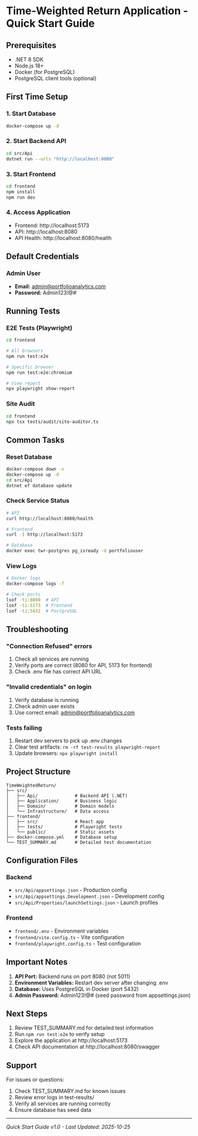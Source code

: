 # Time-Weighted Return Application - Quick Start Guide

## Prerequisites
- .NET 8 SDK
- Node.js 18+
- Docker (for PostgreSQL)
- PostgreSQL client tools (optional)

## First Time Setup

### 1. Start Database
```bash
docker-compose up -d
```

### 2. Start Backend API
```bash
cd src/Api
dotnet run --urls "http://localhost:8080"
```

### 3. Start Frontend
```bash
cd frontend
npm install
npm run dev
```

### 4. Access Application
- Frontend: http://localhost:5173
- API: http://localhost:8080
- API Health: http://localhost:8080/health

## Default Credentials

### Admin User
- **Email:** admin@portfolioanalytics.com
- **Password:** Admin123!@#

## Running Tests

### E2E Tests (Playwright)
```bash
cd frontend

# All browsers
npm run test:e2e

# Specific browser
npm run test:e2e:chromium

# View report
npx playwright show-report
```

### Site Audit
```bash
cd frontend
npx tsx tests/audit/site-auditor.ts
```

## Common Tasks

### Reset Database
```bash
docker-compose down -v
docker-compose up -d
cd src/Api
dotnet ef database update
```

### Check Service Status
```bash
# API
curl http://localhost:8080/health

# Frontend
curl -I http://localhost:5173

# Database
docker exec twr-postgres pg_isready -U portfoliouser
```

### View Logs
```bash
# Docker logs
docker-compose logs -f

# Check ports
lsof -ti:8080  # API
lsof -ti:5173  # Frontend
lsof -ti:5432  # PostgreSQL
```

## Troubleshooting

### "Connection Refused" errors
1. Check all services are running
2. Verify ports are correct (8080 for API, 5173 for frontend)
3. Check .env file has correct API URL

### "Invalid credentials" on login
1. Verify database is running
2. Check admin user exists
3. Use correct email: admin@portfolioanalytics.com

### Tests failing
1. Restart dev servers to pick up .env changes
2. Clear test artifacts: `rm -rf test-results playwright-report`
3. Update browsers: `npx playwright install`

## Project Structure

```
TimeWeightedReturn/
├── src/
│   ├── Api/              # Backend API (.NET)
│   ├── Application/      # Business logic
│   ├── Domain/           # Domain models
│   └── Infrastructure/   # Data access
├── frontend/
│   ├── src/              # React app
│   ├── tests/            # Playwright tests
│   └── public/           # Static assets
├── docker-compose.yml    # Database setup
└── TEST_SUMMARY.md       # Detailed test documentation
```

## Configuration Files

### Backend
- `src/Api/appsettings.json` - Production config
- `src/Api/appsettings.Development.json` - Development config
- `src/Api/Properties/launchSettings.json` - Launch profiles

### Frontend
- `frontend/.env` - Environment variables
- `frontend/vite.config.ts` - Vite configuration
- `frontend/playwright.config.ts` - Test configuration

## Important Notes

1. **API Port:** Backend runs on port 8080 (not 5011)
2. **Environment Variables:** Restart dev server after changing .env
3. **Database:** Uses PostgreSQL in Docker (port 5432)
4. **Admin Password:** Admin123!@# (seed password from appsettings.json)

## Next Steps

1. Review TEST_SUMMARY.md for detailed test information
2. Run `npm run test:e2e` to verify setup
3. Explore the application at http://localhost:5173
4. Check API documentation at http://localhost:8080/swagger

## Support

For issues or questions:
1. Check TEST_SUMMARY.md for known issues
2. Review error logs in test-results/
3. Verify all services are running correctly
4. Ensure database has seed data

---

*Quick Start Guide v1.0 - Last Updated: 2025-10-25*
